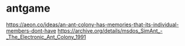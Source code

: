 # antgame

https://aeon.co/ideas/an-ant-colony-has-memories-that-its-individual-members-dont-have
https://archive.org/details/msdos_SimAnt_-_The_Electronic_Ant_Colony_1991
